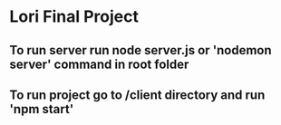 # Lori Final Project

## To run server run **node server.js** or **'nodemon server'** command in root folder

## To run project go to /client directory and run **'npm start'**